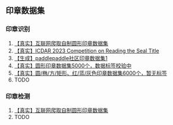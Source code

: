 ## 印章数据集

### 印章识别
1. [【真实】互联网爬取自制圆形印章数据集](https://pan.baidu.com/s/113ZZUoEYy6evN8gJVCW3bg?pwd=cV1I)
2. [【真实】ICDAR 2023 Competition on Reading the Seal Title](https://rrc.cvc.uab.es/?ch=20&com=introduction)
3. [【生成】paddlepaddle社区印章数据集1](https://aistudio.baidu.com/datasetdetail/199400)
4. [【真实】圆形印章数据集5000个，数据标签校验中](https://pan.baidu.com/s/1d9Hu8KL9JbIjqd3O6eqmsQ?pwd=wbe3)
5. [【真实】圆/椭/方/矩形、红/蓝/灰色印章数据集6000个，暂无标签](https://aistudio.baidu.com/datasetdetail/297528/0)
6. TODO

### 印章检测
1. [【真实】互联网爬取自制圆形印章数据集](https://pan.baidu.com/s/113ZZUoEYy6evN8gJVCW3bg?pwd=cV1I)
2. TODO

